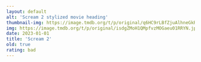 ```yaml
---
layout: default
alt: 'Scream 2 stylized movie heading'
thumbnail-img: https://image.tmdb.org/t/p/original/q6HC9rLBfZjuAlhneGkRPkQRtXS.png
img: https://image.tmdb.org/t/p/original/isdgZMoH1QMpfvzMOGaeu01RRYN.jpg
date: 2023-01-01
title: 'Scream 2'
old: true
rating: bad
---
```

